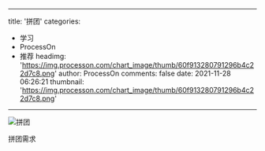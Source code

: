 
---
title: '拼团'
categories: 
 - 学习
 - ProcessOn
 - 推荐
headimg: 'https://img.processon.com/chart_image/thumb/60f913280791296b4c22d7c8.png'
author: ProcessOn
comments: false
date: 2021-11-28 06:26:21
thumbnail: 'https://img.processon.com/chart_image/thumb/60f913280791296b4c22d7c8.png'
---

<div>   
<img class="thumb" alt="拼团" src="https://img.processon.com/chart_image/thumb/60f913280791296b4c22d7c8.png" referrerpolicy="no-referrer">
<p>拼团需求</p>  
</div>
            